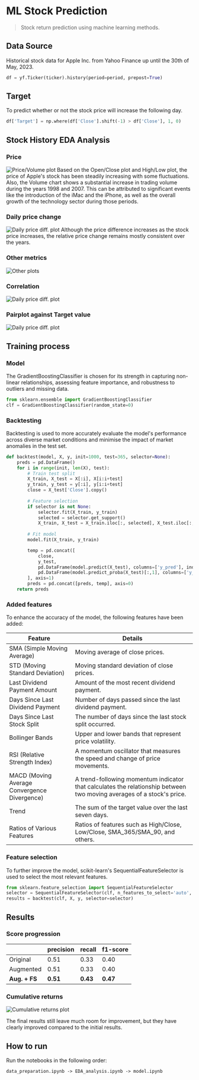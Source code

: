 # ML Stock Prediction
> Stock return prediction using machine learning methods.

## Data Source
Historical stock data for Apple Inc. from Yahoo Finance up until the 30th of May, 2023.

```python
df = yf.Ticker(ticker).history(period=period, prepost=True)
```

## Target
To predict whether or not the stock price will increase the following day.

```python
df['Target'] = np.where(df['Close'].shift(-1) > df['Close'], 1, 0)
```


## Stock History EDA Analysis
### Price
![Price/Volume plot](./images/EDA_0.png)
Based on the Open/Close plot and High/Low plot, the price of Apple's stock has been steadily increasing with some fluctuations. Also, the Volume chart shows a substantial increase in trading volume during the years 1998 and 2007. This can be attributed to significant events like the introduction of the iMac and the iPhone, as well as the overall growth of the technology sector during those periods.

### Daily price change
![Daily price diff. plot](./images/EDA_1.png)
Although the price difference increases as the stock price increases, the relative price change remains mostly consistent over the years.

### Other metrics
![Other plots](./images/EDA_2.png)

### Correlation
![Daily price diff. plot](./images/EDA_3.png)

### Pairplot against Target value
![Daily price diff. plot](./images/EDA_4.png)

## Training process
### Model
The GradientBoostingClassifier is chosen for its strength in capturing non-linear relationships, assessing feature importance, and robustness to outliers and missing data.

```python
from sklearn.ensemble import GradientBoostingClassifier
clf = GradientBoostingClassifier(random_state=0)
```

### Backtesting
Backtesting is used to more accurately evaluate the model's performance across diverse market conditions and minimise the impact of market anomalies in the test set.

```python
def backtest(model, X, y, init=1000, test=365, selector=None):
	preds = pd.DataFrame()
	for i in range(init, len(X), test):
		# Train test split
		X_train, X_test = X[:i], X[i:i+test]
		y_train, y_test = y[:i], y[i:i+test]
		close = X_test['Close'].copy()
		
		# Feature selection
		if selector is not None:
			selector.fit(X_train, y_train)
			selected = selector.get_support()
			X_train, X_test = X_train.iloc[:, selected], X_test.iloc[:, selected]
		
		# Fit model
		model.fit(X_train, y_train)

		temp = pd.concat([
			close,
			y_test,
			pd.DataFrame(model.predict(X_test), columns=['y_pred'], index=y_test.index),
			pd.DataFrame(model.predict_proba(X_test)[:,1], columns=['y_prob'], index=y_test.index)
		], axis=1)
		preds = pd.concat([preds, temp], axis=0)
	return preds
```

### Added features
To enhance the accuracy of the model, the following features have been added:

| Feature                                      | Details                                                                                                               |
|----------------------------------------------|-----------------------------------------------------------------------------------------------------------------------|
| SMA (Simple Moving Average)                  | Moving average of close prices.                                                                                       |
| STD (Moving Standard Deviation)              | Moving standard deviation of close prices.                                                                            |
| Last Dividend Payment Amount                 | Amount of the most recent dividend payment.                                                                           |
| Days Since Last Dividend Payment             | Number of days passed since the last dividend payment.                                                                |
| Days Since Last Stock Split                  | The number of days since the last stock split occurred.                                                               |
| Bollinger Bands                              | Upper and lower bands that represent price volatility.                                                                |
| RSI (Relative Strength Index)                | A momentum oscillator that measures the speed and change of price movements.                                          |
| MACD (Moving Average Convergence Divergence) | A trend-following momentum indicator that calculates the relationship between two moving averages of a stock's price. |
| Trend                                        | The sum of the target value over the last seven days.                                                                 |
| Ratios of Various Features                   | Ratios of features such as High/Close, Low/Close, SMA_365/SMA_90, and others.                                         |

### Feature selection
To further improve the model, scikit-learn's SequentialFeatureSelector is used to select the most relevant features.

```python
from sklearn.feature_selection import SequentialFeatureSelector
selector = SequentialFeatureSelector(clf, n_features_to_select='auto', n_jobs=-1)
results = backtest(clf, X, y, selector=selector)
```


## Results
### Score progression
|               | precision | recall   | f1-score |
|---------------|-----------|----------|----------|
| Original      | 0.51      | 0.33     | 0.40     |
| Augmented     | 0.51      | 0.33     | 0.40     |
| **Aug. + FS** | **0.51**  | **0.43** | **0.47** |

### Cumulative returns
![Cumulative returns plot](./images/results_0.png)

The final results still leave much room for improvement, but they have clearly improved compared to the initial results.

## How to run
Run the notebooks in the following order:

    data_preparation.ipynb -> EDA_analysis.ipynb -> model.ipynb
